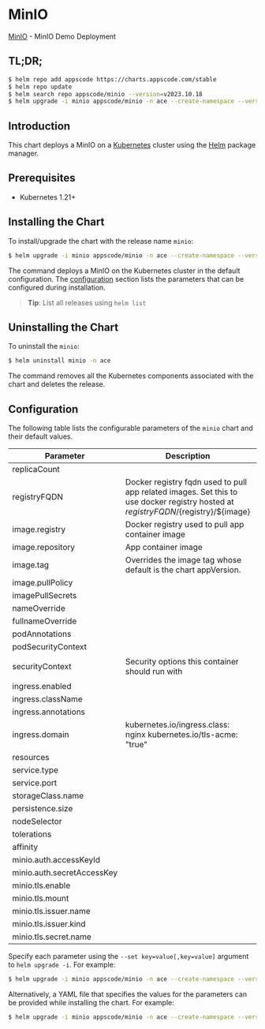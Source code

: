 # MinIO

[MinIO](https://github.com/bytebuilders) - MinIO Demo Deployment

## TL;DR;

```bash
$ helm repo add appscode https://charts.appscode.com/stable
$ helm repo update
$ helm search repo appscode/minio --version=v2023.10.18
$ helm upgrade -i minio appscode/minio -n ace --create-namespace --version=v2023.10.18
```

## Introduction

This chart deploys a MinIO on a [Kubernetes](http://kubernetes.io) cluster using the [Helm](https://helm.sh) package manager.

## Prerequisites

- Kubernetes 1.21+

## Installing the Chart

To install/upgrade the chart with the release name `minio`:

```bash
$ helm upgrade -i minio appscode/minio -n ace --create-namespace --version=v2023.10.18
```

The command deploys a MinIO on the Kubernetes cluster in the default configuration. The [configuration](#configuration) section lists the parameters that can be configured during installation.

> **Tip**: List all releases using `helm list`

## Uninstalling the Chart

To uninstall the `minio`:

```bash
$ helm uninstall minio -n ace
```

The command removes all the Kubernetes components associated with the chart and deletes the release.

## Configuration

The following table lists the configurable parameters of the `minio` chart and their default values.

|         Parameter          |                                                             Description                                                              |                                                                             Default                                                                              |
|----------------------------|--------------------------------------------------------------------------------------------------------------------------------------|------------------------------------------------------------------------------------------------------------------------------------------------------------------|
| replicaCount               |                                                                                                                                      | <code>1</code>                                                                                                                                                   |
| registryFQDN               | Docker registry fqdn used to pull app related images. Set this to use docker registry hosted at ${registryFQDN}/${registry}/${image} | <code>""</code>                                                                                                                                                  |
| image.registry             | Docker registry used to pull app container image                                                                                     | <code>minio</code>                                                                                                                                               |
| image.repository           | App container image                                                                                                                  | <code>minio</code>                                                                                                                                               |
| image.tag                  | Overrides the image tag whose default is the chart appVersion.                                                                       | <code>""</code>                                                                                                                                                  |
| image.pullPolicy           |                                                                                                                                      | <code>IfNotPresent</code>                                                                                                                                        |
| imagePullSecrets           |                                                                                                                                      | <code>[]</code>                                                                                                                                                  |
| nameOverride               |                                                                                                                                      | <code>""</code>                                                                                                                                                  |
| fullnameOverride           |                                                                                                                                      | <code>""</code>                                                                                                                                                  |
| podAnnotations             |                                                                                                                                      | <code>{}</code>                                                                                                                                                  |
| podSecurityContext         |                                                                                                                                      | <code>{}</code>                                                                                                                                                  |
| securityContext            | Security options this container should run with                                                                                      | <code>{"allowPrivilegeEscalation":false,"capabilities":{"drop":["ALL"]},"runAsNonRoot":true,"runAsUser":65534,"seccompProfile":{"type":"RuntimeDefault"}}</code> |
| ingress.enabled            |                                                                                                                                      | <code>false</code>                                                                                                                                               |
| ingress.className          |                                                                                                                                      | <code>""</code>                                                                                                                                                  |
| ingress.annotations        |                                                                                                                                      | <code>{}</code>                                                                                                                                                  |
| ingress.domain             | kubernetes.io/ingress.class: nginx kubernetes.io/tls-acme: "true"                                                                    | <code>""</code>                                                                                                                                                  |
| resources                  |                                                                                                                                      | <code>{}</code>                                                                                                                                                  |
| service.type               |                                                                                                                                      | <code>ClusterIP</code>                                                                                                                                           |
| service.port               |                                                                                                                                      | <code>9000</code>                                                                                                                                                |
| storageClass.name          |                                                                                                                                      | <code>""</code>                                                                                                                                                  |
| persistence.size           |                                                                                                                                      | <code>10Gi</code>                                                                                                                                                |
| nodeSelector               |                                                                                                                                      | <code>{}</code>                                                                                                                                                  |
| tolerations                |                                                                                                                                      | <code>[]</code>                                                                                                                                                  |
| affinity                   |                                                                                                                                      | <code>{}</code>                                                                                                                                                  |
| minio.auth.accessKeyId     |                                                                                                                                      | <code>""</code>                                                                                                                                                  |
| minio.auth.secretAccessKey |                                                                                                                                      | <code>""</code>                                                                                                                                                  |
| minio.tls.enable           |                                                                                                                                      | <code>true</code>                                                                                                                                                |
| minio.tls.mount            |                                                                                                                                      | <code>false</code>                                                                                                                                               |
| minio.tls.issuer.name      |                                                                                                                                      | <code>""</code>                                                                                                                                                  |
| minio.tls.issuer.kind      |                                                                                                                                      | <code>""</code>                                                                                                                                                  |
| minio.tls.secret.name      |                                                                                                                                      | <code>""</code>                                                                                                                                                  |


Specify each parameter using the `--set key=value[,key=value]` argument to `helm upgrade -i`. For example:

```bash
$ helm upgrade -i minio appscode/minio -n ace --create-namespace --version=v2023.10.18 --set replicaCount=1
```

Alternatively, a YAML file that specifies the values for the parameters can be provided while
installing the chart. For example:

```bash
$ helm upgrade -i minio appscode/minio -n ace --create-namespace --version=v2023.10.18 --values values.yaml
```
